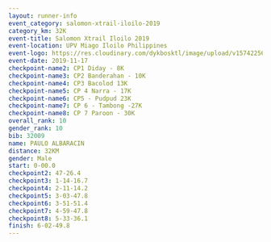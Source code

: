 ```yaml
---
layout: runner-info 
event_category: salomon-xtrail-iloilo-2019 
category_km: 32K 
event-title: Salomon Xtrail Iloilo 2019 
event-location: UPV Miago Iloilo Philippines 
event-logo: https://res.cloudinary.com/dykbosktl/image/upload/v1574225691/Logo/FB_IMG_1574225620888_l04gqf.jpg 
event-date: 2019-11-17 
checkpoint-name2: CP1 Diday - 8K 
checkpoint-name3: CP2 Banderahan - 10K 
checkpoint-name4: CP3 Bacolod 13K 
checkpoint-name5: CP 4 Narra - 17K 
checkpoint-name6: CP5 - Pudpud 23K 
checkpoint-name7: CP 6 - Tambong -27K 
checkpoint-name8: CP 7 Paroon - 30K 
overall_rank: 10
gender_rank: 10
bib: 32009
name: PAULO ALBARACIN
distance: 32KM
gender: Male
start: 0-00.0
checkpoint2: 47-26.4
checkpoint3: 1-14-16.7
checkpoint4: 2-11-14.2
checkpoint5: 3-03-47.8
checkpoint6: 3-51-51.4
checkpoint7: 4-59-47.8
checkpoint8: 5-33-36.1
finish: 6-02-49.8
---
```

